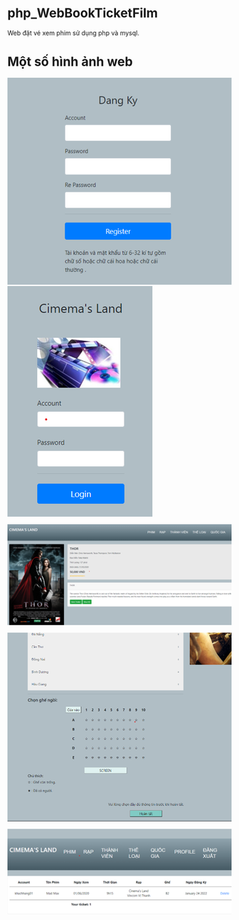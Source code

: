 # php_WebBookTicketFilm
Web đặt vé xem phim sử dụng php và mysql.
# Một số hình ảnh web

![Screenshot](0.png) ![Screenshot](1.png)

![Screenshot](5.png)

![Screenshot](6.png)

![Screenshot](7.png)

